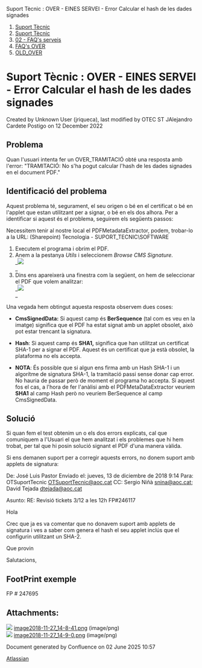 Suport Tècnic : OVER - EINES SERVEI - Error Calcular el hash de les dades signades  

1.  [Suport Tècnic](index.md)
2.  [Suport Tècnic](13893782.md)
3.  [02 - FAQ's serveis](26313393.md)
4.  [FAQ's OVER](28705589.md)
5.  [OLD\_OVER](OLD_OVER_41522665.md)

Suport Tècnic : OVER - EINES SERVEI - Error Calcular el hash de les dades signades
==================================================================================

Created by Unknown User (jriqueca), last modified by OTEC ST JAlejandro Cardete Postigo on 12 December 2022

Problema
--------

Quan l'usuari intenta fer un OVER\_TRAMITACIÓ obté una resposta amb l'error: "TRAMITACIÓ: No s'ha pogut calcular l'hash de les dades signades en el document PDF."

Identificació del problema
--------------------------

Aquest problema té, segurament, el seu origen o bé en el certificat o bé en l'applet que estan utilitzant per a signar, o bé en els dos alhora. Per a identificar si aquest és el problema, seguirem els següents passos:

Necessitem tenir al nostre local el PDFMetadataExtractor, podem, trobar-lo a la URL: (Sharepoint) Tecnologia - SUPORT\_TECNIC\\SOFTWARE

1.  Executem el programa i obrim el PDF.
2.  Anem a la pestanya _Utils_ i seleccionem _Browse CMS Signature._  
    _![](attachments/26313599/26316443.png)  
    _
3.  Dins ens apareixerà una finestra com la següent, on hem de seleccionar el PDF que volem analitzar:  
    _![](attachments/26313599/26316445.png)  
    _

Una vegada hem obtingut aquesta resposta observem dues coses:

*   **CmsSignedData:** Si aquest camp és **BerSequence** (tal com es veu en la imatge) significa que el PDF ha estat signat amb un applet obsolet, això pot estar trencant la signatura.
*   **Hash**: Si aquest camp és **SHA1,** significa que han utilitzat un certificat SHA-1 per a signar el PDF. Aquest és un certificat que ja està obsolet, la plataforma no els accepta.   
      
    
*   **NOTA**: És possible que si algun ens firma amb un Hash SHA-1 i un algorítme de signatura SHA-1, la tramitació passi sense donar cap error. No hauria de passar però de moment el programa ho accepta. Si aquest fos el cas, a l'hora de fer l'anàlisi amb el PDFMetaDataExtractor veuríem **SHA1** al camp Hash però no veuríem BerSequence al camp CmsSignedData.

Solució
-------

Si quan fem el test obtenim un o els dos errors explicats, cal que comuniquem a l'Usuari el que hem analitzat i els problemes que hi hem trobat, per tal que hi posin solució signant el PDF d'una manera vàlida.

  

Si ens demanen suport per a corregir aquests errors, no donem suport amb applets de signatura:

De: José Luis Pastor 
Enviado el: jueves, 13 de diciembre de 2018 9:14
Para: OTSuportTecnic <OTSuportTecnic@aoc.cat>
CC: Sergio Niñà <snina@aoc.cat>; David Tejada
<dtejada@aoc.cat>

Asunto: RE: Revisió tickets 3/12 a les 12h FP#246117 

Hola

Crec que ja es va comentar que no donavem suport amb applets
de signatura i ves a saber com genera el hash el seu applet inclús que el
configurin utilitzant un SHA-2.

Que provin

Salutacions,

FootPrint exemple
-----------------

FP # 247695

  

  

Attachments:
------------

![](images/icons/bullet_blue.gif) [image2018-11-27\_14-8-41.png](attachments/26313599/26316445.png) (image/png)  
![](images/icons/bullet_blue.gif) [image2018-11-27\_14-9-0.png](attachments/26313599/26316443.png) (image/png)  

Document generated by Confluence on 02 June 2025 10:57

[Atlassian](http://www.atlassian.com/)